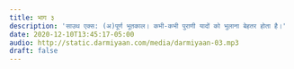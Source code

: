 ```yaml
---
title: भाग ३
description: 'साउथ एक्स: (अ)पूर्ण भूतकाल। कभी-कभी पुराणी यादों को भुलाना बेहतर होता है।'
date: 2020-12-10T13:45:17-05:00
audio: http://static.darmiyaan.com/media/darmiyaan-03.mp3
draft: false
---
```

